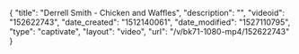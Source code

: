 {
    "title": "Derrell Smith - Chicken and Waffles",
    "description": "",
    "videoid": "152622743",
    "date_created": "1512140061",
    "date_modified": "1527110795",
    "type": "captivate",
    "layout": "video",
    "url": "\/v\/bk71-1080-mp4\/152622743"
}